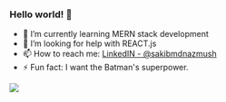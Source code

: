 ### Hello world! 👋


- 🌱 I’m currently learning MERN stack development
- 🤔 I’m looking for help with REACT.js
- 📫 How to reach me:  [LinkedIN - @sakibmdnazmush](https://www.linkedin.com/in/sakibmdnazmush)
- ⚡ Fun fact: I want the Batman's superpower.


<img src="https://github-readme-stats.vercel.app/api?username=nazsakib&&show_icons=true&title_color=ffffff&icon_color=bb2acf&text_color=daf7dc&bg_color=151515">
